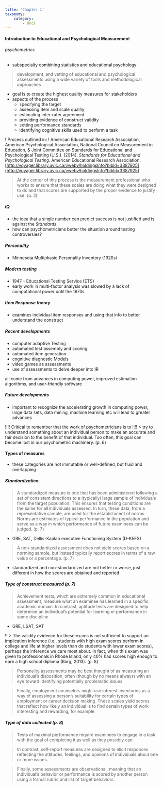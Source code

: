 ```yaml
---
title: 'Chapter 1'
taxonomy:
    category:
        - docs
---
```


#### Introduction to Educational and Psychological Measurement

###### psychometrics
- subspecialty combining statistics and educational psychology
> development, and vetting of educational and psychological assessments using a wide variety of tools and methodological approaches

- goal is to create the highest quality measures for stakeholders
- aspects of the process
  - specifying the target
  - assessing item and scale quality
  - estimating inter-rater agreement
  - providing evidence of construct validity
  - setting performance standards
  - identifying cognitive skills used to perform a task

! Process outlined in:
! American Educational Research Association, American Psychological Association, National Council on Measurement in Education, & Joint Committee on Standards for Educational and Psychological Testing (U.S.). (2014). *Standards for Educational and Psychological Testing.* American Educational Research Association. [http://voyager.library.uvic.ca/vwebv/holdingsInfo?bibId=3387925](http://voyager.library.uvic.ca/vwebv/holdingsInfo?bibId=3387925)

> At the center of this process is the measurement professional who works to ensure that these scales are doing what they were designed to do and that scores are supported by the proper evidence to justify use. (p. 2)

##### IQ
 - the idea that a single number can predict success is not justified and is against the *Standards*
 - how can psychometricians better the situation around testing controversies?

##### Personality
- Minnesota Multiphasic Personality Inventory (1920s)

##### Modern testing
- 1947 - Educational Testing Service (ETS)
- early work in multi-factor analysis was slowed by a lack of computational power until the 1970s

##### Item Response theory
- examines individual item responses and using that info to better understand the construct

##### Recent developments
- computer adaptive Testing
- automated test assembly and scoring
- automated item generation
- cognitive diagnostic Models
- video games as assessments
- use of assessments to delve deeper into IR

all come from advances in computing power, improved estimation algorithms, and user-friendly software

##### Future developments
- important to recognize the accelerating growth in computing power, large data sets, data mining, machine learning etc will lead to greater advances

!!!! Critical to remember that the work of psychometricians is to
!!!! > try to understand something about an individual person to make an accurate and fair decision to the benefit of that individual. Too often, this goal can become lost in our psychometric machinery. (p. 6)

#### Types of measures
- these categories are not immutable or well-defined, but fluid and overlapping

##### Standardization

> A standardized measure is one that has been administered following a set of consistent directions to a (typically) large sample of individuals from the target population. This ensures that testing conditions are the same for all individuals assessed. In turn, these data, from a representative sample, are used for the establishment of norms. Norms are estimates of typical performance in the population and serve as a way in which performance of future examinees can be judged. (p. 7)

- GRE, SAT, Dellis-Kaplan executive Functioning System (D-KEFS)

> A non-standardized assessment does not yield scores based on a norming sample, but instead typically report scores in terms of a raw value or a percentage. (p. 7)

- standardized and non-standardized are not better or worse, just different in how the scores are obtained and reported

##### Type of construct measured (p. 7)

> Achievement tests, which are extremely common in educational assessment, measure what an examinee has learned in a specific academic domain.
> In contrast, aptitude tests are designed to help determine an individual’s potential for learning or performance in some discipline.

- GRE, LSAT, SAT

!! > The validity evidence for these exams is not sufficient to support an implication inference (i.e., students with high exam scores perform in college and life at higher levels than do students with lower exam scores), perhaps the inference we care most about. In fact, when this exam was given to professionals in Rhode Island, only 40% had scores high enough to earn a high school diploma (Borg, 2013). (p. 8)

> Personality assessments may be best thought of as measuring an individual’s disposition, often (though by no means always) with an eye toward identifying potentially problematic issues.

> Finally, employment counselors might use interest inventories as a way of assessing a person’s suitability for certain types of employment or career decision making. These scales yield scores that reflect how likely an individual is to find certain types of work interesting and rewarding, for example.

##### Type of data collected (p. 8)

> Tests of maximal performance require examinees to engage in a task with the goal of completing it as well as they possibly can.

> In contrast, self-report measures are designed to elicit responses reflecting the attitudes, feelings, and opinions of individuals about one or more issues.

> Finally, some assessments are observational, meaning that an individual’s behavior or performance is scored by another person using a formal rubric and list of target behaviors.
